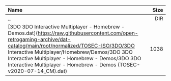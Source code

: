 |Name|Size|
|:---|---:|
|[..](../index.html)|DIR|
|[3DO 3DO Interactive Multiplayer - Homebrew - Demos.dat](https://raw.githubusercontent.com/open-retrogaming-archive/dat-catalog/main/root/normalized/TOSEC-ISO/3DO/3DO Interactive Multiplayer/Homebrew/Demos/3DO 3DO Interactive Multiplayer - Homebrew - Demos/3DO 3DO Interactive Multiplayer - Homebrew - Demos (TOSEC-v2020-07-14_CM).dat)|1038|
